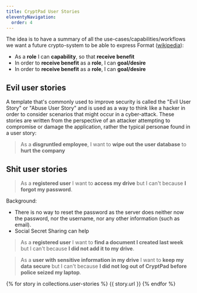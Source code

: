 ```yaml
---
title: CryptPad User Stories
eleventyNavigation:
  order: 4
---
```



The idea is to have a summary of all the use-cases/capabilities/workflows we
want a future crypto-system to be able to express Format
([wikipedia](https://en.wikipedia.org/wiki/User_story#Common_templates)):

* As a **role** I can **capability**, so that **receive benefit**
* In order to **receive benefit** as a **role**, I can **goal/desire**
* In order to **receive benefit** as a **role**, I can **goal/desire**

## Evil user stories

A template that's commonly used to improve security is called the "Evil User
Story" or "Abuse User Story" and is used as a way to think like a hacker in
order to consider scenarios that might occur in a cyber-attack. These stories
are written from the perspective of an attacker attempting to compromise or
damage the application, rather the typical personae found in a user story:
> As a **disgruntled employee**, I want to **wipe out the user database** to
> **hurt the company**

## Shit user stories

> As a **registered user** I want to **access my drive** but I can't because **I
> forgot my password**.

Background:

* There is no way to reset the password as the server does neither now the
  password, nor the username, nor any other information (such as email).
* Social Secret Sharing can help

> As a **registered user** I want to **find a document I created last week** but
> I can't because **I did not add it to my drive**.

> As a **user with sensitive information in my drive** I want to **keep my data
> secure** but I can't because **I did not log out of CryptPad before police
> seized my laptop**.



{% for story in collections.user-stories %}
  {{ story.url }}
{% endfor %}

<!-- 
* [Honest user stories](<./CryptPad User Stories/Honest user stories/>)
  * [Security for a single user](<./CryptPad User Stories/Honest user stories/Security for a single user/>)
    * [Passwords](<./CryptPad User Stories/Honest user stories/Security for a single user/Passwords/>)
    * [Session expiration](<./CryptPad User Stories/Honest user stories/Security for a single user/Session expiration/>)
    * [Uncorrelated ownership](<./CryptPad User Stories/Honest user stories/Security for a single user/Uncorrelated ownership/>)
  * [Verified client code](<./CryptPad User Stories/Honest user stories/Verified client code/>)
  * [Ciphersuites](<./CryptPad User Stories/Honest user stories/Ciphersuites/>)
  * [Guest ownership](<./CryptPad User Stories/Honest user stories/Guest ownership/>)
  * [Collaboration](<./CryptPad User Stories/Honest user stories/Collaboration/>)
    * [Explicit membership](<./CryptPad User Stories/Honest user stories/Collaboration/Explicit membership/>)
    * [Delegated upload quotas](<./CryptPad User Stories/Honest user stories/Collaboration/Delegated upload quotas/>)
    * [Guest participation](<./CryptPad User Stories/Honest user stories/Collaboration/Guest participation/>)
    * [Contributor attribution](<./CryptPad User Stories/Honest user stories/Collaboration/Contributor attribution/>)
    * [Account verification](<./CryptPad User Stories/Honest user stories/Collaboration/Account verification/>)
  * [Share/Access](<./CryptPad User Stories/Honest user stories/ShareAccess/>)
    * [Sharing over insecure channels](<./CryptPad User Stories/Honest user stories/ShareAccess/Sharing over insecure channels/>)
    * [Revokable links](<./CryptPad User Stories/Honest user stories/ShareAccess/Revokable links/>)
    * [Traitor tracing](<./CryptPad User Stories/Honest user stories/ShareAccess/Traitor tracing/>)
    * [Bulk settings updates](<./CryptPad User Stories/Honest user stories/ShareAccess/Bulk settings updates/>)
    * [Protecting history](<./CryptPad User Stories/Honest user stories/ShareAccess/Protecting history/>)
    * [Access History](<./CryptPad User Stories/Honest user stories/ShareAccess/Access History/>)
  * [Handy Features](<./CryptPad User Stories/Honest user stories/Handy Features/>)
    * [Full-text search](<./CryptPad User Stories/Honest user stories/Handy Features/Full-text search/>)
    * [Efficient smartphone login](<./CryptPad User Stories/Honest user stories/Handy Features/Efficient smartphone login/>)
    * [Document format upgrade](<./CryptPad User Stories/Honest user stories/Handy Features/Document format upgrade/>)
    * [Resume file upload/download](<./CryptPad User Stories/Honest user stories/Handy Features/Resume file uploaddownload/>)
    * [File system sync](<./CryptPad User Stories/Honest user stories/Handy Features/File system sync/>)
    * [CLI API](<./CryptPad User Stories/Honest user stories/Handy Features/CLI API/>)
    * [Private Message notifications](<./CryptPad User Stories/Honest user stories/Handy Features/Private Message notifications/>)
    * [Stable server connection](<./CryptPad User Stories/Honest user stories/Handy Features/Stable server connection/>)
  * [Teams](<./CryptPad User Stories/Honest user stories/Teams/>)
    * [Bulk team onboarding](<./CryptPad User Stories/Honest user stories/Teams/Bulk team onboarding/>)
    * [Privileges and Roles](<./CryptPad User Stories/Honest user stories/Teams/Privileges and Roles/>)
* [Admin stories](<./CryptPad User Stories/Admin stories/>)
  * [Limited account creation](<./CryptPad User Stories/Admin stories/Limited account creation/>)
  * [Admin onboarding](<./CryptPad User Stories/Admin stories/Admin onboarding/>)
* [Evil user stories](<./CryptPad User Stories/Evil user stories/>)
  * [Account impersonation](<./CryptPad User Stories/Evil user stories/Account impersonation/>)
  * [Malicious javascript](<./CryptPad User Stories/Evil user stories/Malicious javascript/>)
    * [Malicious JS - DNS variant](<./CryptPad User Stories/Evil user stories/Malicious javascript/Malicious JS - DNS variant/>)
  * [Honeypot operator](<./CryptPad User Stories/Evil user stories/Honeypot operator/>)
  * [Police informant](<./CryptPad User Stories/Evil user stories/Police informant/>)
  * [Terrorist cells](<./CryptPad User Stories/Evil user stories/Terrorist cells/>)
* [Shit user stories](<./CryptPad User Stories/Shit user stories/>)
  * [Ownership](<./CryptPad User Stories/Shit user stories/Ownership/>)
  * [Loading docs on mobile](<./CryptPad User Stories/Shit user stories/Loading docs on mobile/>)
  * ["Access lists" without "access"](<./CryptPad User Stories/Shit user stories/Access lists without access/>)
  * [Uncertain folder membership](<./CryptPad User Stories/Shit user stories/Uncertain folder membership/>)
* [Developer stories](<./CryptPad User Stories/Developer stories/>)
  * [Feature telemetry](<./CryptPad User Stories/Developer stories/Feature telemetry/>)
* [Business stories](<./CryptPad User Stories/Business stories/>)
  * [Legal operation](<./CryptPad User Stories/Business stories/Legal operation/>)
  * [Instance telemetry](<./CryptPad User Stories/Business stories/Instance telemetry/>) -->
